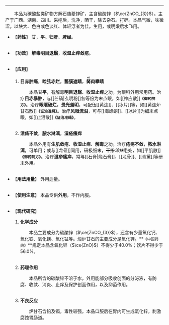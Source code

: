 ---
&emsp;&emsp;本品为碳酸盐类矿物方解石族菱锌矿，主含碳酸锌（$\ce{ZnCO_{3}}$）。主产于广西、湖南、四川。采挖后，洗净，晒干，除去杂石。打碎。本品气微，味微涩。以块大、色白或色淡红、体轻浮者为佳。生用，或明煅后水飞用。

- 【**药性**】
	**甘**，**平**。**归肝**、**脾经**。<br></br>

- 【**功效**】
	**解毒明目退翳**，**收湿止痒敛疮**。<br></br>

- 【**应用**】
	1. **目赤肿痛**，**睑弦赤烂**，**翳膜遮睛**，**<ruby>胬<rp>(</rp><rt>nǔ</rt><rp>)</rp></ruby>肉攀睛**
		
		&emsp;&emsp;本品**甘平**，有解毒**明目退翳**、**收湿止痒**之功。为眼科外用常用药。治疗**目赤暴肿**，与[[芒硝|玄明粉]]各等份为末点眼，如[[神应散]]**`《御药院方》`**。治疗**眼眶破烂**，**畏光羞明**，可配伍[[黄连]]、[[冰片]]等，如[[黄连炉甘石散]]**`《证治准绳》`**。治疗**风眼流泪**，可与[[海螵蛸]]、[[冰片]]为细末点眼，如[[止泪散]]**`《证治准绳》`**。<br></br>
	
	2. **溃疡不敛**，**脓水淋漓**，**湿疮瘙痒**
		
		&emsp;&emsp;本品外用有**生肌敛疮**、**收湿止痒**、**解毒**之功。治疗**疮疡不敛**，**脓水淋漓**，可单用；或与[[龙骨]]同用，研极细末，~~干掺~~<dfn>涂抹</dfn>患处，如[[平肌散]]**`《御药院方》`**。治疗**湿疹瘙痒**，常与[[石膏|煅石膏]]、[[龙骨]]、[[青黛]]等研末外用。<br></br>

- 【**用法用量**】
	外用适量。<br></br>

- 【**使用注意**】
	本品专供**外用**，不作内服。<br></br>

- 【**现代研究**】
	1. **化学成分**
		
		&emsp;&emsp;本品主要成分为碳酸锌（$\ce{ZnCO_{3}}$），还含有少量氧化钙、氧化铁、氧化镁、氧化锰等。煅炉甘石的主要成分是氧化锌。**`《中国药典》`**规定本品含氧化锌（$\ce{ZnO}$）不得少于40.0%；饮片不得少于56.0%。<br></br>
	
	2. **药理作用**
		
		&emsp;&emsp;本品所含的碳酸锌不溶于水，外用能部分吸收创面的分泌液，有防腐、收敛、消炎、止痒及保护创面作用，以及抑菌作用。<br></br>
	
	3. **不良反应**
		
		&emsp;&emsp;炉甘石含铅及镉，毒性较强。本品口服后在胃内可生成氯化锌，刺激腐蚀胃肠道。